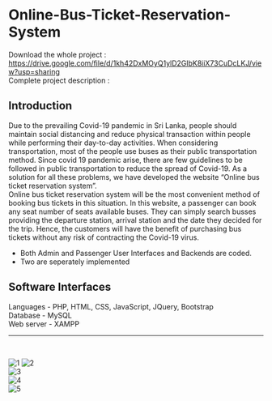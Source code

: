 # Online-Bus-Ticket-Reservation-System

Download the whole project : https://drive.google.com/file/d/1kh42DxMOyQ1ylD2GlbK8iiX73CuDcLKJ/view?usp=sharing <br>
Complete project description : 

## Introduction
Due to the prevailing Covid-19 pandemic in Sri Lanka, people should maintain social distancing and reduce physical transaction within people while performing their day-to-day activities. When considering transportation, most of the people use buses as their public transportation method. Since covid 19 pandemic arise, there are few guidelines to be followed in public transportation to reduce the spread of Covid-19. As a solution for all these problems, we have developed the website “Online bus ticket reservation system”. <br>
Online bus ticket reservation system will be the most convenient method of booking bus tickets in this situation. In this website, a passenger can book any seat number of seats available buses. They can simply search busses providing the departure station, arrival station and the date they decided for the trip.  Hence, the customers will have the benefit of purchasing bus tickets without any risk of contracting the Covid-19 virus. <br>
* Both Admin and Passenger User Interfaces and Backends are coded.
* Two are seperately implemented

## Software Interfaces
Languages - PHP, HTML, CSS, JavaScript, JQuery, Bootstrap <br>
Database - MySQL <br>
Web server - XAMPP <br>

---
<br>

![1](https://user-images.githubusercontent.com/87204411/142487860-5511ec11-9734-48e5-8d9f-16e4488a84ed.png) 
![2](https://user-images.githubusercontent.com/87204411/142487868-86e92421-f419-49ba-bc67-4a7beb4f0f13.png) <br>
![3](https://user-images.githubusercontent.com/87204411/142487874-264410fc-e297-41cf-a17e-a4a98d73589e.png) <br>
![4](https://user-images.githubusercontent.com/87204411/142487879-77008837-1edf-4b43-ad9b-8d8437a72546.png) <br>
![5](https://user-images.githubusercontent.com/87204411/142487887-9b3eba70-003c-4084-b441-79fbf92a20d3.png) <br>
